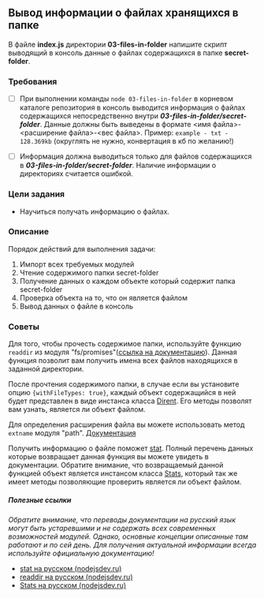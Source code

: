 ## Вывод информации о файлаx хранящихся в папке

В файле **index.js** директории **03-files-in-folder** напишите скрипт выводящий в консоль данные о файлах содержащихся в папке **secret-folder**.

### Требования

- [ ] При выполнении команды ```node 03-files-in-folder``` в корневом каталоге репозитория в консоль выводится информация о файлах содержащихся непосредственно внутри ***03-files-in-folder/secret-folder***. Данные должны быть выведены в формате <имя файла>-<расширение файла>-<вес файла>. Пример: ```example - txt - 128.369kb``` (округлять не нужно, конвертация в кб по желанию!)
- [ ] Информация должна выводиться только для файлов содержащихся в ***03-files-in-folder/secret-folder***. Наличие информации о директориях считается ошибкой.


### Цели задания

- Научиться получать информацию о файлах.  

### Описание

Порядок действий для выполнения задачи:

1. Импорт всех требуемых модулей
2. Чтение содержимого папки secret-folder
3. Получение данных о каждом объекте который содержит папка secret-folder
4. Проверка объекта на то, что он является файлом
5. Вывод данных о файле в консоль

### Советы

Для того, чтобы прочесть содержимое папки, используйте функцию ```readdir``` из модуля "fs/promises"([ссылка на документацию](https://nodejs.org/dist/latest-v16.x/docs/api/fs.html#fs_fspromises_readdir_path_options)). Данная функция позволит вам получить имена всех файлов находящихся в заданной директории.

После прочтения содержимого папки, в случае если вы установите опцию ```{withFileTypes: true}```, каждый объект содержащийся в ней будет представлен в виде инстанса класса [Dirent](https://nodejs.org/dist/latest-v16.x/docs/api/fs.html#fs_class_fs_dirent). Его методы позволят вам узнать, является ли объект файлом.

Для определения расширения файла вы можете использовать метод ```extname``` модуля "path". [Документация](https://nodejs.org/api/path.html#path_path_extname_path)

Получить информацию о файле поможет [stat](https://nodejs.org/dist/latest-v16.x/docs/api/fs.html#fs_fs_stat_path_options_callback). 
Полный перечень данных которые возвращает данная функция вы можете увидеть в документации. Обратите внимание, что возвращаемый данной функцией объект является инстансом класса [Stats](https://nodejs.org/dist/latest-v16.x/docs/api/fs.html#fs_class_fs_stats), который так же имеет методы позволяющие проверить является ли объект файлом.

##### Полезные ссылки
*Обратите внимание, что переводы документации на русский язык могут быть устаревшими и не содержать всех современных возможностей модулей. Однако, основные концепции описанные там работают и по сей день. Для получения актуальной информации всегда используйте официальную документацию!*

- [stat на русском (nodejsdev.ru)](https://nodejsdev.ru/api/fs/#fsstat)  
- [readdir на русском (nodejsdev.ru)](https://nodejsdev.ru/api/fs/#fsreaddir)  
- [Stats на русском (nodejsdev.ru)](https://nodejsdev.ru/api/fs/#fsstats)  
